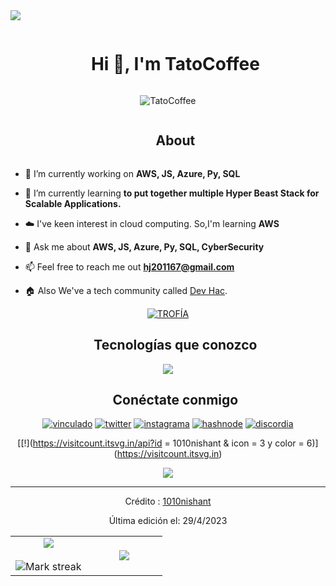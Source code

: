 
<!--horizontal divider(gradiant)-->
<img src="https://user-images.githubusercontent.com/73097560/115834477-dbab4500-a447-11eb-908a-139a6edaec5c.gif">

<!--h1 without bottom border-->
<div id="user-content-toc">
  <ul align="center">
    <summary><h1 style="display: inline-block">Hi 👋, I'm TatoCoffee</h1></summary>
  </ul>
</div>


<!--- snake -->
<div align="center">
  <img  src=https://avatars.githubusercontent.com/u/66081109?v=4"
       alt="TatoCoffee" /></a>
</div>


<!--h2 without bottom border-->
<div id="user-content-toc">
  <ul align="center">
    <summary><h2 style="display: inline-block">About</h2></summary>
  </ul>
</div>


<!--Intro start-->
- 🔭 I’m currently working on **AWS, JS, Azure, Py, SQL**

- 🌱 I’m currently learning **to put together multiple Hyper Beast Stack for Scalable Applications.**

- ☁️ I've keen interest in cloud computing. So,I'm learning **AWS**

- 💬 Ask me about **AWS, JS, Azure, Py, SQL, CyberSecurity**

- 📫 Feel free to reach me out **hj201167@gmail.com**

- 🏠 Also We've a tech community called [Dev Hac](https://discord.gg/78sHv3twAe).
<!--Intro end-->



<!--- stats & Trophy (start) -->
<p align="center">
  <!--- stats (start) -->
<table align="center">
<tr border="none">
<td width="50%" align="center">
  
  <img  align="center"  src="https://github-readme-stats.vercel.app/api?username=1010nishant&theme=dark&show_icons=true&count_private=true" />
  <br></br>
  <img  title="🔥 Get streak stats for your profile at git.io/streak-stats" alt="Mark streak" src="https://github-readme-streak-stats.herokuapp.com/?user=1010nishant&theme=dark&hide_border=false" /> 
</td>

<td width="50%" align="center">

  <img  align="center"  src="https://github-readme-stats.anuraghazra1.vercel.app/api/top-langs/?username=1010nishant&theme=dark&hide_border=false&no-bg=true&no-frame=true&langs_count=10"/>
  
  </td>
</tr>
</mesa>
<!--- stats (end) -->

<!--- trophy (start) -->
<div alinear=centro>
  <a href="https://github.com/ryo-ma/github-profile-trophy" título="Ir a la fuente">
      <img alineal="centro" ancho=84% src="https://github-profile-trophy.vercel.app/?nombre de usuario = 1010nishant&tema = radical&fila = 1&columna = 7&margen-h = 15&margen-w = 5&no-bg = cierto " alt="TROFÍA" />
    </a>
</div >
<!--- trophy (start) -->


</p>        
<!--- stats (end) -->


<!--h1 without bottom border-->
<div identificación="usuario-contenido-toc">
  <ul alineal="centro">
    <resumen><h2 estilo="mostrar: bloque en línea">Tecnologías que conozco</h2 ></resumen>
  </ul >
</div >
<!--tech stack icons-->
<p alineal="centro">
  <a href="https://skillicons.dev">
    <img src="https://skillicons.dev/icons?i = git, aws, bootstrap, c, cpp, css, discord, dynamodb, express, figma, firebase, github, html, idea, java, js, kotlin, linux, md, materialui, mongodb, mysql, nextjs, nodejs, postman, py, reacts, rojo&perline = 14 " />
  </a>
</p>


<!-- Connect with me -->
<!--h2 without bottom border-->
<div identificación="usuario-contenido-toc">
  <ul alineal="centro">
    <resumen><h2 estilo="mostrar: bloque en línea">Conéctate conmigo</h2 ></resumen>
  </ul >
</div >

<!--icons and links-->
<p alineal="centro">
<a href="https://www.linkedin.com/in/1010nishant/" objetivo="en blanco"><img alineal="centro" src="https://user-images.githubusercontent.com/88904952/234979284-68c11d7f-1acc-4f0c-ac78-044e1037d7b0.png" alt="vinculado" altura="50" ancho="50" /></a>
<a href="https://twitter.com/1010nishant" objetivo="en blanco"><img alineal="centro" src="https://user-images.githubusercontent.com/88904952/234980676-61bfb021-ecc8-48f7-88e6-34c1b06c4a58.png" alt="twitter" altura="50" ancho="50" /></a> 
<a href="https://www.instagram.com/nishant.jangir.1010/" objetivo="en blanco"><img alinear="centro" src="https://user-images.githubusercontent.com/88904952/234981169-2dd1e58f-4b7e-468c-8213-034ba62156c3.png" alt="instagrama" altura="50" ancho="50" /></a>
<a href="https://1010nishant.hashnode.dev/" objetivo="en blanco"><img alinear="centro" src="https://user-images.githubusercontent.com/88904952/234982196-562aea17-5532-4550-8c08-1c7cb994a541.png" alt="hashnode" altura="50" ancho="50" /></a>
<a href="https://discord.gg/UjwKkJsXsf" objetivo="en blanco"><img alineal="centro" src="https://user-images.githubusercontent.com/88904952/234982627-019fd336-6248-453c-9b05-97c13fd1d207.png" alt="discordia" altura="50" ancho="50" /></a>
  
</p>


<!--profile visit count-->
<div alineal="centro">
  
[[!](https://visitcount.itsvg.in/api?id = 1010nishant & icon = 3 y color = 6)] (https://visitcount.itsvg.in)
  
</div >

<!--horizontal divider(gradiant)-->
<img src="https://user-images.githubusercontent.com/73097560/115834477-dbab4500-a447-11eb-908a-139a6edaec5c.gif">

-------------------------------------------------- ------
Crédito : [1010nishant](https://github.com/1010nishant)

Última edición el: 29/4/2023
